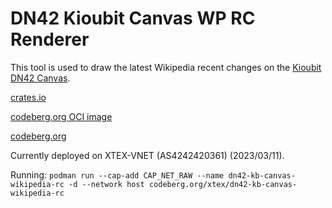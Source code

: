 # DN42 Kioubit Canvas WP RC Renderer

This tool is used to draw the latest Wikipedia recent changes on the [Kioubit DN42 Canvas](http://us2.g-load.eu:9090/).

[crates.io](https://crates.io/crates/dn42-kb-canvas-wikipedia-rc)

[codeberg.org OCI image](https://codeberg.org/xtex/-/packages/container/dn42-kb-canvas-wikipedia-rc/latest)

[codeberg.org](https://codeberg.org/xtex/dn42-kb-canvas-wikipedia-rc)

Currently deployed on XTEX-VNET (AS4242420361) (2023/03/11).

Running: `podman run --cap-add CAP_NET_RAW --name dn42-kb-canvas-wikipedia-rc -d --network host codeberg.org/xtex/dn42-kb-canvas-wikipedia-rc`
